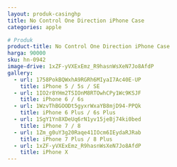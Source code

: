 ```yaml
---
layout: produk-casinghp
title: No Control One Direction iPhone Case
categories: apple

# Produk
product-title: No Control One Direction iPhone Case
harga: 90000
sku: hn-0942
image-drive: 1xZF-yVXExEmz_R9hasnWsXeN7Jo8AfdP
gallery:
  - url: 1758PokBQWxhA9RGRh6MIyaI7Ac40E-UP
    title: iPhone 5 / 5s / SE
  - url: 1IO2r8YHm2TSIOnM8RTOwhCPy1Wc9KSJF
    title: iPhone 6 / 6s
  - url: 1WzvThBGOODt5gyxrWxaYB8mjD94-PPQk
    title: iPhone 6 Plus / 6s Plus
  - url: 1SgY1Yn8XDeUq6rN1yv15jeBj74ki0bed
    title: iPhone 7 / 8
  - url: 1Zm_g0uY3g20Raqe41IOcm6IEydaRJRab
    title: iPhone 7 Plus / 8 Plus
  - url: 1xZF-yVXExEmz_R9hasnWsXeN7Jo8AfdP
    title: iPhone X
---
```

